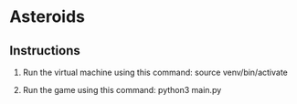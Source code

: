 # Asteroids

## Instructions
1. Run the virtual machine using this command:
source venv/bin/activate

2. Run the game using this command:
python3 main.py